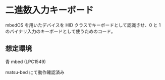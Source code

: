 # 二進数入力キーボード

mbedOS を用いたデバイスを HID クラスでキーボードとして認識させ、0 と 1 のバイナリ入力のキーボードとして使うためのコード。

## 想定環境

青 mbed (LPC1549)

matsu-bed にて動作確認済み
